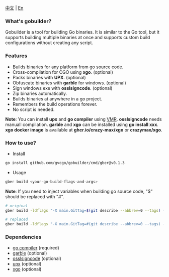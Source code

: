 [中文](https://github.com/gvcgo/gobuilder/blob/main/docs/README_CN.md) | [En](https://github.com/gvcgo/gobuilder)
### What's gobuilder?

Gobuilder is a tool for building Go binaries. It is similar to the Go tool, but it supports building multiple binaries at once and supports custom build configurations without creating any script.

### Features

- Builds binaries for any platform from go source code.
- Cross-compilation for CGO using **xgo**. (optional)
- Packs binaries with **UPX**. (optional)
- Obfuscate binaries with **garble** for windows. (optional)
- Sign windows exe with **osslsigncode**. (optional)
- Zip binaries automatically.
- Builds binaries at anywhere in a go project.
- Remembers the build operations forever.
- No script is needed.

**Note**: You can install **upx** and **go compiler** using [VMR](https://github.com/gvcgo/version-manager). **osslsigncode** needs manuall compilation. **garble** and **xgo** can be installed using **go install xxx**.
**xgo docker image** is available at **ghcr.io/crazy-max/xgo** or **crazymax/xgo**.


### How to use?

- Install

```bash
go install github.com/gvcgo/gobuilder/cmd/gber@v0.1.3
```

- Usage

```bash
gber build <your-go-build-flags-and-args>
```

**Note**: If you need to inject variables when building go source code, "$" should be replaced with "#".
```bash
# original
gber build -ldflags "-X main.GitTag=$(git describe --abbrev=0 --tags) -X main.GitHash=$(git show -s --format=%H)  -s -w" ./cmd/vmr/

# replaced
gber build -ldflags "-X main.GitTag=#(git describe --abbrev=0 --tags) -X main.GitHash=#(git show -s --format=%H)  -s -w" ./cmd/vmr
```

### Dependencies

- [go compiler](https://go.dev/dl/) (required)
- [garble](https://github.com/burrowers/garble) (optional)
- [osslsigncode](https://github.com/mtrojnar/osslsigncode) (optional)
- [upx](https://github.com/upx/upx) (optional)
- [xgo](https://github.com/crazy-max/xgo) (optional)

